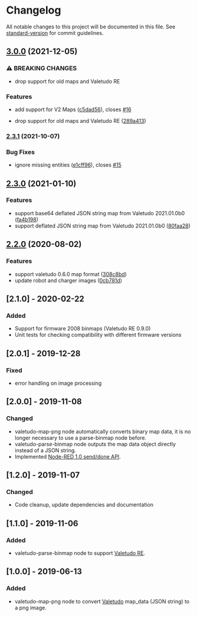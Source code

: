 # Changelog

All notable changes to this project will be documented in this file. See [standard-version](https://github.com/conventional-changelog/standard-version) for commit guidelines.

## [3.0.0](https://github.com/alexkn/node-red-contrib-valetudo/compare/v2.3.1...v3.0.0) (2021-12-05)


### ⚠ BREAKING CHANGES

* drop support for old maps and Valetudo RE

### Features

* add support for V2 Maps ([c5dad56](https://github.com/alexkn/node-red-contrib-valetudo/commit/c5dad5661b74e86e510a289a7b01857506171ff1)), closes [#16](https://github.com/alexkn/node-red-contrib-valetudo/issues/16)


* drop support for old maps and Valetudo RE ([289a413](https://github.com/alexkn/node-red-contrib-valetudo/commit/289a4138fd24d73e03be8cce55cf9eb57ee21148))

### [2.3.1](https://github.com/alexkn/node-red-contrib-valetudo/compare/v2.3.0...v2.3.1) (2021-10-07)


### Bug Fixes

* ignore missing entities ([e1cff96](https://github.com/alexkn/node-red-contrib-valetudo/commit/e1cff9654b902cc27e22b9dc93546cade0898a74)), closes [#15](https://github.com/alexkn/node-red-contrib-valetudo/issues/15)

## [2.3.0](https://github.com/alexkn/node-red-contrib-valetudo/compare/v2.2.0...v2.3.0) (2021-01-10)


### Features

* support base64 deflated JSON string map from Valetudo 2021.01.0b0 ([fa4b198](https://github.com/alexkn/node-red-contrib-valetudo/commit/fa4b1987ff37bdb439d5c8ca9aa71c3e2439dd16))
* support deflated JSON string map from Valetudo 2021.01.0b0 ([80faa28](https://github.com/alexkn/node-red-contrib-valetudo/commit/80faa2832bcb5e348bbeb18243f8072afc47ac90))

## [2.2.0](https://github.com/alexkn/node-red-contrib-valetudo/compare/v2.1.0...v2.2.0) (2020-08-02)


### Features

* support valetudo 0.6.0 map format ([308c8bd](https://github.com/alexkn/node-red-contrib-valetudo/commit/308c8bdce18682bd2a864f03ce12509b6ea80a64))
* update robot and charger images ([0cb781d](https://github.com/alexkn/node-red-contrib-valetudo/commit/0cb781dec62c837408f33157d6b08d2901b603c4))

## [2.1.0] - 2020-02-22

### Added

- Support for firmware 2008 binmaps (Valetudo RE 0.9.0)
- Unit tests for checking compatibility with different firmware versions

## [2.0.1] - 2019-12-28

### Fixed

- error handling on image processing

## [2.0.0] - 2019-11-08

### Changed

- valetudo-map-png node automatically converts binary map data, it is no longer necessary to use a parse-binmap node before.
- valetudo-parse-binmap node outputs the map data object directly instead of a JSON string.
- Implemented [Node-RED 1.0 send/done API](https://nodered.org/blog/2019/09/20/node-done).

## [1.2.0] - 2019-11-07

### Changed

- Code cleanup, update dependencies and documentation

## [1.1.0] - 2019-11-06

### Added

- valetudo-parse-binmap node to support [Valetudo RE](https://github.com/rand256/valetudo).

## [1.0.0] - 2019-06-13

### Added

- valetudo-map-png node to convert [Valetudo](https://github.com/Hypfer/Valetudo) map_data (JSON string) to a png image.
